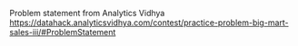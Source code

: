 Problem statement from Analytics Vidhya
https://datahack.analyticsvidhya.com/contest/practice-problem-big-mart-sales-iii/#ProblemStatement

